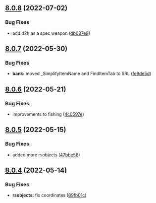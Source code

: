 ## [8.0.8](https://github.com/Torwent/WaspLib/compare/v8.0.7...v8.0.8) (2022-07-02)


### Bug Fixes

* add d2h as a spec weapon ([db087e9](https://github.com/Torwent/WaspLib/commit/db087e9b3807efb03332cb257976cb3ffc6fce61))



## [8.0.7](https://github.com/Torwent/WaspLib/compare/v8.0.6...v8.0.7) (2022-05-30)


### Bug Fixes

* **bank:** moved _SimplifyItemName and FindItemTab to SRL ([fe9de5d](https://github.com/Torwent/WaspLib/commit/fe9de5dd96669b990e16f9d510e5b89f35b2e0f5))



## [8.0.6](https://github.com/Torwent/WaspLib/compare/v8.0.5...v8.0.6) (2022-05-21)


### Bug Fixes

* improvements to fishing ([4c0597e](https://github.com/Torwent/WaspLib/commit/4c0597e8df9598fd4a9d53439ab79ca9bcf888ca))



## [8.0.5](https://github.com/Torwent/WaspLib/compare/v8.0.4...v8.0.5) (2022-05-15)


### Bug Fixes

* added more rsobjects ([47bbe56](https://github.com/Torwent/WaspLib/commit/47bbe56cd4a2c09e8b97ec514bb6a9afe6624d0b))



## [8.0.4](https://github.com/Torwent/WaspLib/compare/v8.0.3...v8.0.4) (2022-05-14)


### Bug Fixes

* **rsobjects:** fix coordinates ([89fb01c](https://github.com/Torwent/WaspLib/commit/89fb01cafa40479ba5676f23177bbf5bbeb7565e))




